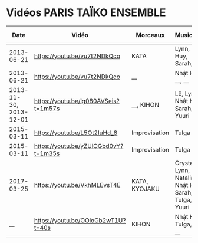 Vidéos PARIS TAÏKO ENSEMBLE
===========================

Date       | Vidéo                                | Morceaux      | Musiciens                                             | Qualité top moumoute vidéo
-----------|--------------------------------------|---------------|-------------------------------------------------------|---------------------------
2013-06-21 | https://youtu.be/vu7t2NDkQco         | KATA          | Lynn, Nhật Huy, Sarah, __                             | 
2013-06-21 | https://youtu.be/vu7t2NDkQco         | __            | Nhật Huy, __, __                                      | 
2013-11-30, 2013-12-01 | https://youtu.be/lg080AVSeis?t=1m57s | __, KIHON | Lê, Lynn, Nhật Huy, Sarah, Yuuri              |
2015-03-11 | https://youtu.be/L5Ot2IuHd_8         | Improvisation | Tulga                                                 |
2015-03-11 | https://youtu.be/yZUlOGbd0vY?t=1m35s | Improvisation | Tulga                                                 |
2017-03-25 | https://youtu.be/VkhMLEvsT4E         | KATA, KYOJAKU | Crystel, Lynn, Natalia, Nhật Huy, Sarah, Tulga, Yuuri | Oui
__         | https://youtu.be/OOloGb2wT1U?t=40s   | KIHON         | Nhật Huy, Tulga, __, __                               |
